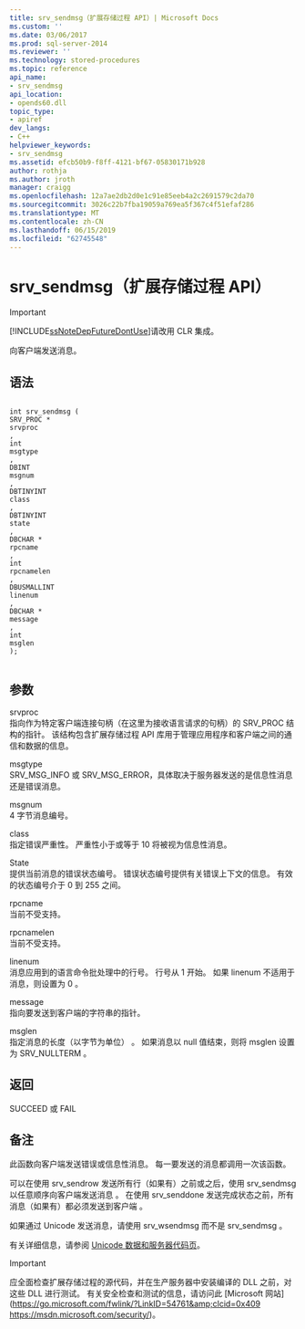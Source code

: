 ```yaml
---
title: srv_sendmsg（扩展存储过程 API）| Microsoft Docs
ms.custom: ''
ms.date: 03/06/2017
ms.prod: sql-server-2014
ms.reviewer: ''
ms.technology: stored-procedures
ms.topic: reference
api_name:
- srv_sendmsg
api_location:
- opends60.dll
topic_type:
- apiref
dev_langs:
- C++
helpviewer_keywords:
- srv_sendmsg
ms.assetid: efcb50b9-f8ff-4121-bf67-05830171b928
author: rothja
ms.author: jroth
manager: craigg
ms.openlocfilehash: 12a7ae2db2d0e1c91e85eeb4a2c2691579c2da70
ms.sourcegitcommit: 3026c22b7fba19059a769ea5f367c4f51efaf286
ms.translationtype: MT
ms.contentlocale: zh-CN
ms.lasthandoff: 06/15/2019
ms.locfileid: "62745548"
---
```

# <a name="srvsendmsg-extended-stored-procedure-api"></a>srv_sendmsg（扩展存储过程 API）
    
> [!IMPORTANT]  
>  [!INCLUDE[ssNoteDepFutureDontUse](../../includes/ssnotedepfuturedontuse-md.md)]请改用 CLR 集成。  
  
 向客户端发送消息。  
  
## <a name="syntax"></a>语法  
  
```  
  
int srv_sendmsg (  
SRV_PROC *  
srvproc  
,  
int  
msgtype  
,  
DBINT  
msgnum  
,  
DBTINYINT  
class  
,   
DBTINYINT  
state  
,  
DBCHAR *  
rpcname  
,  
int   
rpcnamelen  
,  
DBUSMALLINT  
linenum  
,  
DBCHAR *  
message  
,  
int  
msglen   
);  
  
```  
  
## <a name="arguments"></a>参数  
 srvproc   
 指向作为特定客户端连接句柄（在这里为接收语言请求的句柄）的 SRV_PROC 结构的指针。 该结构包含扩展存储过程 API 库用于管理应用程序和客户端之间的通信和数据的信息。  
  
 msgtype   
 SRV_MSG_INFO 或 SRV_MSG_ERROR，具体取决于服务器发送的是信息性消息还是错误消息。  
  
 msgnum   
 4 字节消息编号。  
  
 class   
 指定错误严重性。 严重性小于或等于 10 将被视为信息性消息。  
  
 State   
 提供当前消息的错误状态编号。 错误状态编号提供有关错误上下文的信息。 有效的状态编号介于 0 到 255 之间。  
  
 rpcname   
 当前不受支持。  
  
 rpcnamelen   
 当前不受支持。  
  
 linenum   
 消息应用到的语言命令批处理中的行号。 行号从 1 开始。 如果 linenum 不适用于消息，则设置为 0  。  
  
 message   
 指向要发送到客户端的字符串的指针。  
  
 msglen   
 指定消息的长度（以字节为单位）  。 如果消息以 null 值结束，则将 msglen 设置为 SRV_NULLTERM   。  
  
## <a name="returns"></a>返回  
 SUCCEED 或 FAIL  
  
## <a name="remarks"></a>备注  
 此函数向客户端发送错误或信息性消息。 每一要发送的消息都调用一次该函数。  
  
 可以在使用 srv_sendrow 发送所有行（如果有）之前或之后，使用 srv_sendmsg 以任意顺序向客户端发送消息   。 在使用 srv_senddone 发送完成状态之前，所有消息（如果有）都必须发送到客户端  。  
  
 如果通过 Unicode 发送消息，请使用 srv_wsendmsg 而不是 srv_sendmsg   。  
  
 有关详细信息，请参阅 [Unicode 数据和服务器代码页](../extended-stored-procedures-programming/unicode-data-and-server-code-pages.md)。  
  
> [!IMPORTANT]  
>  应全面检查扩展存储过程的源代码，并在生产服务器中安装编译的 DLL 之前，对这些 DLL 进行测试。 有关安全检查和测试的信息，请访问此 [Microsoft 网站](https://go.microsoft.com/fwlink/?LinkID=54761&amp;clcid=0x409 https://msdn.microsoft.com/security/)。  
  
  
